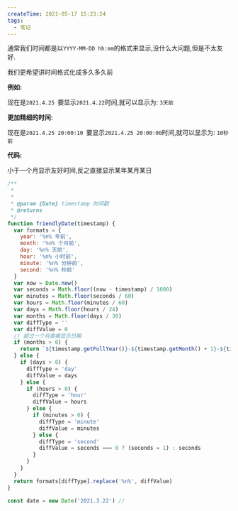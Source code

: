```yaml
---
createTime: 2021-05-17 15:23:24
tags:
  - 笔记
---
```


通常我们时间都是以`YYYY-MM-DD hh:mm`的格式来显示,没什么大问题,但是不太友好.

我们更希望讲时间格式化成多久多久前

**例如:**

现在是`2021.4.25 `要显示`2021.4.22`时间,就可以显示为: `3天前`

**更加精细的时间:**

现在是`2021.4.25 20:00:10 `要显示`2021.4.25 20:00:00`时间,就可以显示为: `10秒前`

**代码:**

小于一个月显示友好时间,反之直接显示某年某月某日

```js
/**
 *
 *
 * @param {Date} timestamp 时间戳
 * @returns
 */
function friendlyDate(timestamp) {
  var formats = {
    year: '%n% 年前',
    month: '%n% 个月前',
    day: '%n% 天前',
    hour: '%n% 小时前',
    minute: '%n% 分钟前',
    second: '%n% 秒前'
  }
  var now = Date.now()
  var seconds = Math.floor((now - timestamp) / 1000)
  var minutes = Math.floor(seconds / 60)
  var hours = Math.floor(minutes / 60)
  var days = Math.floor(hours / 24)
  var months = Math.floor(days / 30)
  var diffType = ''
  var diffValue = 0
  // 超过一个月直接显示日期
  if (months > 0) {
    return `${timestamp.getFullYear()}-${timestamp.getMonth() + 1}-${timestamp.getDate()}`
  } else {
    if (days > 0) {
      diffType = 'day'
      diffValue = days
    } else {
      if (hours > 0) {
        diffType = 'hour'
        diffValue = hours
      } else {
        if (minutes > 0) {
          diffType = 'minute'
          diffValue = minutes
        } else {
          diffType = 'second'
          diffValue = seconds === 0 ? (seconds = 1) : seconds
        }
      }
    }
  }
  return formats[diffType].replace('%n%', diffValue)
}

const date = new Date('2021.3.22') //
```
